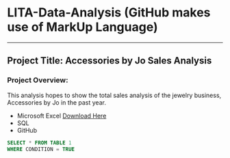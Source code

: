 # LITA-Data-Analysis (GitHub makes use of MarkUp Language)
---
## Project Title: Accessories by Jo Sales Analysis
### Project Overview: 
This analysis hopes to show the total sales analysis of the jewelry business, Accessories by Jo in the past year.
- Microsoft Excel [Download Here](https://www.microsoft.com/en-ng)
- SQL
- GitHub

```SQL
SELECT * FROM TABLE 1
WHERE CONDITION = TRUE
```

